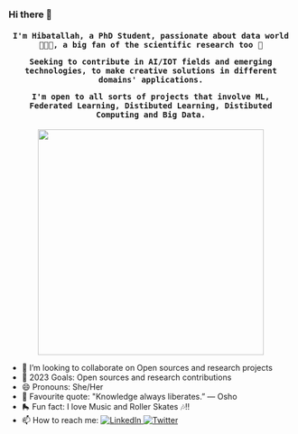 ### Hi there 🌱

<h4 align="center"><samp> I'm Hibatallah, a PhD Student, passionate about data world 👩🏻‍💻, a big fan of the scientific research too 🦉
  
Seeking to contribute in AI/IOT fields and emerging technologies, to make creative solutions in different domains' applications.
  
I'm open to all sorts of projects that involve ML, Federated Learning, Distibuted Learning, Distibuted Computing and Big Data.</samp></h4>
<p align="center">
  <img width="400" src="https://media.giphy.com/media/Js25AUQgqCuUEnh1fJ/giphy.gif">
</p>


- 👯 I’m looking to collaborate on Open sources and research projects
- 🌱 2023 Goals: Open sources and research contributions
- 😄 Pronouns: She/Her
- 🦉 Favourite quote: "Knowledge always liberates.” ― Osho
- 🛼 Fun fact: I love Music and Roller Skates 🎶!!
- 📫 How to reach me: <a href="https://www.linkedin.com/in/hibatallah-kabbaj-462805159/"> <img src="https://img.shields.io/badge/-LinkedIn-%233781da" alt="LinkedIn"/></a><a href="https://twitter.com/hibatallahkab"> <img src="https://img.shields.io/badge/-Twitter-%231DA1F2" alt="Twitter" /></a> 
